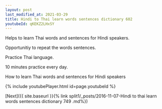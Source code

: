```yaml
---
layout: post
last_modified_at: 2021-03-29
title: Hindi to Thai learn words sentences dictionary 602 
youtubeId: qKEKZ2LHxSY
---
```

 
 
Helps to learn Thai words and sentences for Hindi speakers.

Opportunitiy to repeat the words sentences. 

Practice Thai language. 
 
10 minutes practice every day. 
 
How to learn Thai words and sentences for Hindi speakers 
 
{% include youtubePlayer.html id=page.youtubeId %}
 
 
[Next]({{ site.baseurl }}{% link  split1/_posts/2016-11-07-Hindi to thai learn words sentences dictionary 749 .md%})
 
